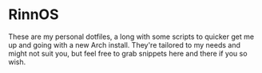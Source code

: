 # RinnOS

These are my personal dotfiles, a long with some scripts to quicker get me up and going with a new Arch install. They're tailored to my needs and might not suit you, but feel free to grab snippets here and there if you so wish.
